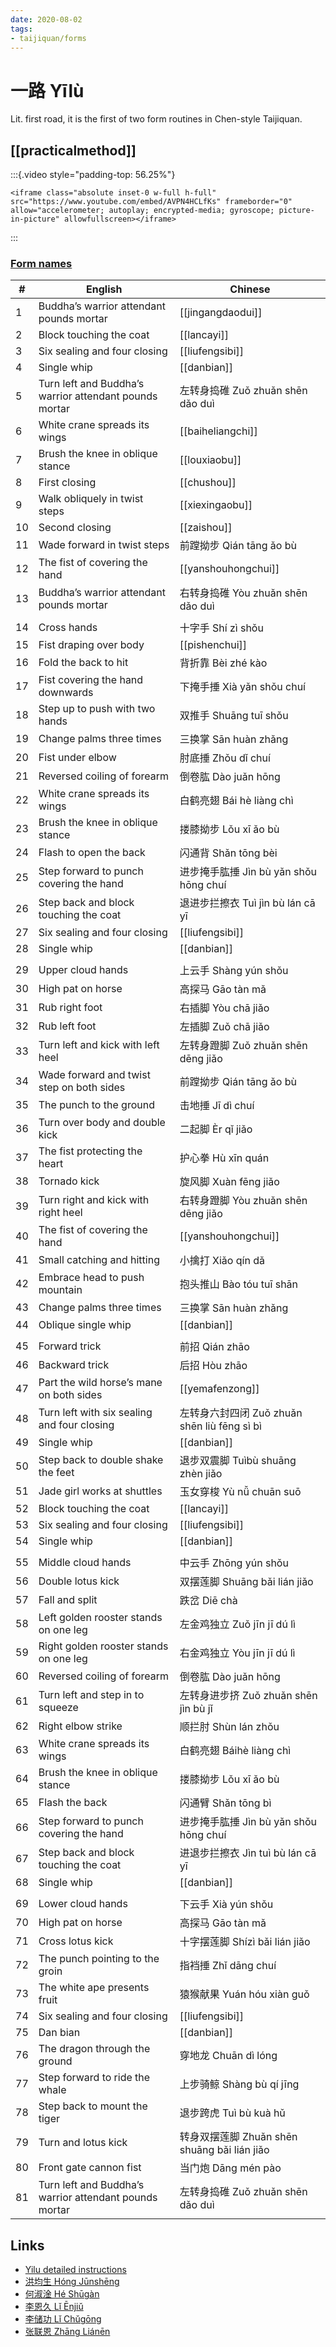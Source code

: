 ```yaml
---
date: 2020-08-02
tags:
- taijiquan/forms
---
```


# 一路 Yīlù

Lit. first road, it is the first of two form routines in Chen-style Taijiquan.

## [[practicalmethod]]

:::{.video style="padding-top: 56.25%"}
```{=html}
<iframe class="absolute inset-0 w-full h-full" src="https://www.youtube.com/embed/AVPN4HCLfKs" frameborder="0" allow="accelerometer; autoplay; encrypted-media; gyroscope; picture-in-picture" allowfullscreen></iframe>
```
:::

### [Form names](https://docs.google.com/spreadsheets/d/1Elg9C98Qb9lqMr7zRPH5X7mSMoZLrCuLJzKIFCJ7P2M/edit?usp=sharing)

| #   | English                                                | Chinese                                      |
| --- | ------------------------------------------------------ | -------------------------------------------- |
| 1   | Buddha’s warrior attendant pounds mortar               | [[jingangdaodui]]                            |
| 2   | Block touching the coat                                | [[lancayi]]                                  |
| 3   | Six sealing and four closing                           | [[liufengsibi]]                              |
| 4   | Single whip                                            | [[danbian]]                                  |
| 5   | Turn left and Buddha’s warrior attendant pounds mortar | 左转身捣碓 Zuǒ zhuǎn shēn dǎo duì            |
| 6   | White crane spreads its wings                          | [[baiheliangchi]]                            |
| 7   | Brush the knee in oblique stance                       | [[louxiaobu]]                                |
| 8   | First closing                                          | [[chushou]]                                  |
| 9   | Walk obliquely in twist steps                          | [[xiexingaobu]]                              |
| 10  | Second closing                                         | [[zaishou]]                                  |
| 11  | Wade forward in twist steps                            | 前蹚拗步 Qián tāng ǎo bù                     |
| 12  | The fist of covering the hand                          | [[yanshouhongchui]]                          |
| 13  | Buddha’s warrior attendant pounds mortar               | 右转身捣碓 Yòu zhuǎn shēn dǎo duì            |
|     |                                                        |                                              |
| 14  | Cross hands                                            | 十字手 Shí zì shǒu                           |
| 15  | Fist draping over body                                 | [[pishenchui]]                               |
| 16  | Fold the back to hit                                   | 背折靠 Bèi zhé kào                           |
| 17  | Fist covering the hand downwards                       | 下掩手捶 Xià yǎn shǒu chuí                   |
| 18  | Step up to push with two hands                         | 双推手 Shuāng tuī shǒu                       |
| 19  | Change palms three times                               | 三换掌 Sān huàn zhǎng                        |
| 20  | Fist under elbow                                       | 肘底捶 Zhǒu dǐ chuí                          |
| 21  | Reversed coiling of forearm                            | 倒卷肱 Dào juǎn hōng                         |
| 22  | White crane spreads its wings                          | 白鹤亮翅 Bái hè liàng chì                    |
| 23  | Brush the knee in oblique stance                       | 搂膝拗步 Lǒu xī ǎo bù                        |
| 24  | Flash to open the back                                 | 闪通背 Shǎn tōng bèi                         |
| 25  | Step forward to punch covering the hand                | 进步掩手肱捶 Jìn bù yǎn shǒu hōng chuí       |
| 26  | Step back and block touching the coat                  | 退进步拦擦衣 Tuì jìn bù lán cā yī            |
| 27  | Six sealing and four closing                           | [[liufengsibi]]                              |
| 28  | Single whip                                            | [[danbian]]                                  |
|     |                                                        |                                              |
| 29  | Upper cloud hands                                      | 上云手 Shàng yún shǒu                        |
| 30  | High pat on horse                                      | 高探马 Gāo tàn mǎ                            |
| 31  | Rub right foot                                         | 右插脚 Yòu chā jiǎo                          |
| 32  | Rub left foot                                          | 左插脚 Zuǒ chā jiǎo                          |
| 33  | Turn left and kick with left heel                      | 左转身蹬脚 Zuǒ zhuǎn shēn dēng jiǎo          |
| 34  | Wade forward and twist step on both sides              | 前蹚拗步 Qián tāng ǎo bù                     |
| 35  | The punch to the ground                                | 击地捶 Jī dì chuí                            |
| 36  | Turn over body and double kick                         | 二起脚 Èr qǐ jiǎo                            |
| 37  | The fist protecting the heart                          | 护心拳 Hù xīn quán                           |
| 38  | Tornado kick                                           | 旋风脚 Xuàn fēng jiǎo                        |
| 39  | Turn right and kick with right heel                    | 右转身蹬脚 Yòu zhuǎn shēn dēng jiǎo          |
| 40  | The fist of covering the hand                          | [[yanshouhongchui]]                          |
| 41  | Small catching and hitting                             | 小擒打 Xiǎo qín dǎ                           |
| 42  | Embrace head to push mountain                          | 抱头推山 Bào tóu tuī shān                    |
| 43  | Change palms three times                               | 三换掌 Sān huàn zhǎng                        |
| 44  | Oblique single whip                                    | [[danbian]]                                  |
|     |                                                        |                                              |
| 45  | Forward trick                                          | 前招 Qián zhāo                               |
| 46  | Backward trick                                         | 后招 Hòu zhāo                                |
| 47  | Part the wild horse’s mane on both sides               | [[yemafenzong]]                              |
| 48  | Turn left with six sealing and four closing            | 左转身六封四闭 Zuǒ zhuǎn shēn liù fēng sì bì |
| 49  | Single whip                                            | [[danbian]]                                  |
| 50  | Step back to double shake the feet                     | 退步双震脚 Tuìbù shuāng zhèn jiǎo            |
| 51  | Jade girl works at shuttles                            | 玉女穿梭 Yù nǚ chuān suō                     |
| 52  | Block touching the coat                                | [[lancayi]]                                  |
| 53  | Six sealing and four closing                           | [[liufengsibi]]                              |
| 54  | Single whip                                            | [[danbian]]                                  |
|     |                                                        |                                              |
| 55  | Middle cloud hands                                     | 中云手 Zhōng yún shǒu                        |
| 56  | Double lotus kick                                      | 双摆莲脚 Shuāng bǎi lián jiǎo                |
| 57  | Fall and split                                         | 跌岔 Diē chà                                 |
| 58  | Left golden rooster stands on one leg                  | 左金鸡独立 Zuǒ jīn jī dú lì                  |
| 59  | Right golden rooster stands on one leg                 | 右金鸡独立 Yòu jīn jī dú lì                  |
| 60  | Reversed coiling of forearm                            | 倒卷肱 Dào juǎn hōng                         |
| 61  | Turn left and step in to squeeze                       | 左转身进步挤 Zuǒ zhuǎn shēn jìn bù jǐ        |
| 62  | Right elbow strike                                     | 顺拦肘 Shùn lán zhǒu                         |
| 63  | White crane spreads its wings                          | 白鹤亮翅 Báihè liàng chì                     |
| 64  | Brush the knee in oblique stance                       | 搂膝拗步 Lǒu xī ǎo bù                        |
| 65  | Flash the back                                         | 闪通臂 Shǎn tōng bì                          |
| 66  | Step forward to punch covering the hand                | 进步掩手肱捶 Jìn bù yǎn shǒu hōng chuí       |
| 67  | Step back and block touching the coat                  | 进退步拦擦衣 Jìn tuì bù lán cā yī            |
| 68  | Single whip                                            | [[danbian]]                                  |
|     |                                                        |                                              |
| 69  | Lower cloud hands                                      | 下云手 Xià yún shǒu                          |
| 70  | High pat on horse                                      | 高探马 Gāo tàn mǎ                            |
| 71  | Cross lotus kick                                       | 十字摆莲脚 Shízì bǎi lián jiǎo               |
| 72  | The punch pointing to the groin                        | 指裆捶 Zhǐ dāng chuí                         |
| 73  | The white ape presents fruit                           | 猿猴献果 Yuán hóu xiàn guǒ                   |
| 74  | Six sealing and four closing                           | [[liufengsibi]]                              |
| 75  | Dan bian                                               | [[danbian]]                                  |
| 76  | The dragon through the ground                          | 穿地龙 Chuān dì lóng                         |
| 77  | Step forward to ride the whale                         | 上步骑鲸 Shàng bù qí jīng                    |
| 78  | Step back to mount the tiger                           | 退步跨虎 Tuì bù kuà hǔ                       |
| 79  | Turn and lotus kick                                    | 转身双摆莲脚 Zhuǎn shēn shuāng bǎi lián jiǎo |
| 80  | Front gate cannon fist                                 | 当门炮 Dāng mén pào                          |
| 81  | Turn left and Buddha’s warrior attendant pounds mortar | 左转身捣碓 Zuǒ zhuǎn shēn dǎo duì            |

## Links
* [Yilu detailed instructions](http://practicalmethod.com/2020/07/yilu-detailed-instructions-all-six-sections-2015-online-video-purchase/)
* [洪均生 Hóng Jūnshēng](https://youtu.be/FkCncgaAxTA)
* [何淑淦 Hé Shūgàn](https://youtu.be/8y-xWcDLdhw)
* [李恩久 Lǐ Ēnjiǔ](https://youtu.be/kV9LcnAxCYM)
* [李储功 Lǐ Chǔgōng](https://youtu.be/kjX4POZEtDg)
* [张联恩 Zhāng Liánēn](https://youtu.be/vSW2exVCqN0)
